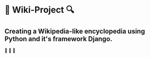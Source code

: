 # :mag_right: Wiki-Project :mag:
## Creating a  Wikipedia-like encyclopedia using Python and it's framework Django.

:rocket: :rocket: :rocket:
 

